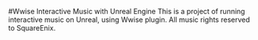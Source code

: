 #Wwise Interactive Music with Unreal Engine
This is a project of running interactive music on Unreal, using Wwise plugin.
All music rights reserved to SquareEnix.
